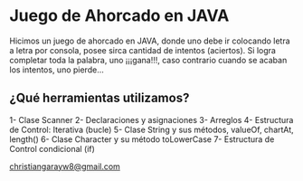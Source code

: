 # Juego de Ahorcado en JAVA
Hicimos un juego de ahorcado en JAVA, donde uno debe ir colocando letra a letra por consola,   posee sirca cantidad de intentos  (aciertos). Si logra completar toda la palabra, uno ¡¡¡gana!!!, caso contrario cuando se acaban los intentos, uno pierde...  

## ¿Qué herramientas utilizamos?

1- Clase Scanner
2- Declaraciones y asignaciones
3- Arreglos 
4- Estructura de Control: Iterativa (bucle)
5- Clase String y sus métodos, valueOf, chartAt, length()
6- Clase Character  y su método toLowerCase
7- Estructura de Control condicional (if)

[christiangarayw8@gmail.com](mailto:christiangarayw8@gmail.com)
